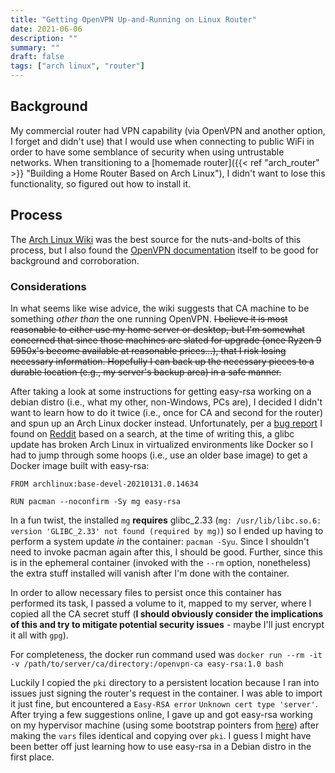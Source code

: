 ```yaml
---
title: "Getting OpenVPN Up-and-Running on Linux Router"
date: 2021-06-06
description: ""
summary: ""
draft: false
tags: ["arch linux", "router"]
---
```


## Background

My commercial router had VPN capability (via OpenVPN and another option, I forget and didn't use) that I would use when connecting to public WiFi in order to have some semblance of security when using untrustable networks.  When transitioning to a [homemade router]({{< ref "arch_router" >}} "Building a Home Router Based on Arch Linux"), I didn't want to lose this functionality, so figured out how to install it.

## Process

The [Arch Linux Wiki](https://wiki.archlinux.org/title/OpenVPN "OpenVPN Arch Wiki") was the best source for the nuts-and-bolts of this process, but I also found the [OpenVPN documentation](https://openvpn.net/community-resources/how-to/#setting-up-your-own-certificate-authority-ca-and-generating-certificates-and-keys-for-an-openvpn-server-and-multiple-clients "OpenVPN How To") itself to be good for background and corroboration.

### Considerations

In what seems like wise advice, the wiki suggests that CA machine to be something _other than_ the one running OpenVPN.  ~~I believe it is most reasonable to either use my home server or desktop, but I'm somewhat concerned that since those machines are slated for upgrade (once Ryzen 9 5950x's become available at reasonable prices...), that I risk losing necessary information.  Hopefully I can back up the necessary pieces to a durable location (e.g., my server's backup area) in a safe manner.~~

After taking a look at some instructions for getting easy-rsa working on a debian distro (i.e., what my other, non-Windows, PCs are), I decided I didn't want to learn how to do it twice (i.e., once for CA and second for the router) and spun up an Arch Linux docker instead.  Unfortunately, per a [bug report](https://bugs.archlinux.org/task/69563 "glibc 2.33 break") I found on [Reddit](https://www.reddit.com/r/archlinux/comments/lek2ba/arch_linux_on_docker_ci_could_not_find_or_read/ "Arch Linux Docker Issue") based on a search, at the time of writing this, a glibc update has broken Arch Linux in virtualized environments like Docker so I had to jump through some hoops (i.e., use an older base image) to get a Docker image built with easy-rsa:

```
FROM archlinux:base-devel-20210131.0.14634

RUN pacman --noconfirm -Sy mg easy-rsa
```

In a fun twist, the installed `mg` **requires** glibc_2.33 (`mg: /usr/lib/libc.so.6: version 'GLIBC_2.33' not found (required by mg)`) so I ended up having to perform a system update _in_ the container: `pacman -Syu`.  Since I shouldn't need to invoke pacman again after this, I should be good.  Further, since this is in the ephemeral container (invoked with the `--rm` option, nonetheless) the extra stuff installed will vanish after I'm done with the container.

In order to allow necessary files to persist once this container has performed its task, I passed a volume to it, mapped to my server, where I copied all the CA secret stuff (**I should obviously consider the implications of this and try to mitigate potential security issues** - maybe I'll just encrypt it all with `gpg`).

For completeness, the docker run command used was `docker run --rm -it -v /path/to/server/ca/directory:/openvpn-ca easy-rsa:1.0 bash`

Luckily I copied the `pki` directory to a persistent location because I ran into issues just signing the router's request in the container.  I was able to import it just fine, but encountered a `Easy-RSA error` `Unknown cert type 'server'`.  After trying a few suggestions online, I gave up and got easy-rsa working on my hypervisor machine (using some bootstrap pointers from [here](https://serverascode.com/2017/07/28/easy-rsa.html)) after making the `vars` files identical and copying over `pki`.  I guess I might have been better off just learning how to use easy-rsa in a Debian distro in the first place.
